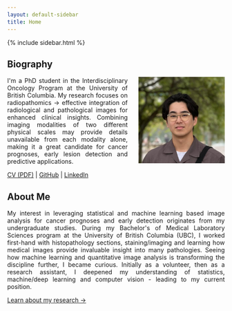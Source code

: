 ```yaml
---
layout: default-sidebar
title: Home
---
```


{% include sidebar.html %}

## Biography

<img src="/assets/fumi_face.jpg" alt="drawing" width="200" style = 'float:right; margin-left: 25px'/>
<p style = "text-align: justify;">
I'm a PhD student in the Interdisciplinary Oncology Program at the University of British Columbia. My research focuses on radiopathomics &rarr; effective integration of radiological and pathological images for enhanced clinical insights. Combining imaging modalities of two different physical scales may provide details unavailable from each modality alone, making it a great candidate for cancer prognoses, early lesion detection and predictive applications.
</p>


[CV (PDF)](/assets/Fumiya_Inaba_CV.pdf) | [GitHub](https://github.com/fuminaba) | [LinkedIn](https://linkedin.com/in/fumi-inaba)  


## About Me
<p style = "text-align: justify;">
My interest in leveraging statistical and machine learning based image analysis for cancer prognoses and early detection originates from my undergraduate studies. During my Bachelor's of Medical Laboratory Sciences program at the University of British Columbia (UBC), I worked first-hand with histopathology sections, staining/imaging and learning how medical images provide invaluable insight into many pathologies. Seeing how machine learning and quantitative image analysis is transforming the discipline further, I became curious. Initially as a volunteer, then as a research assistant, I deepened my understanding of statistics, machine/deep learning and computer vision - leading to my current position.
</p>

[Learn about my research →](/research/research_index.md)
